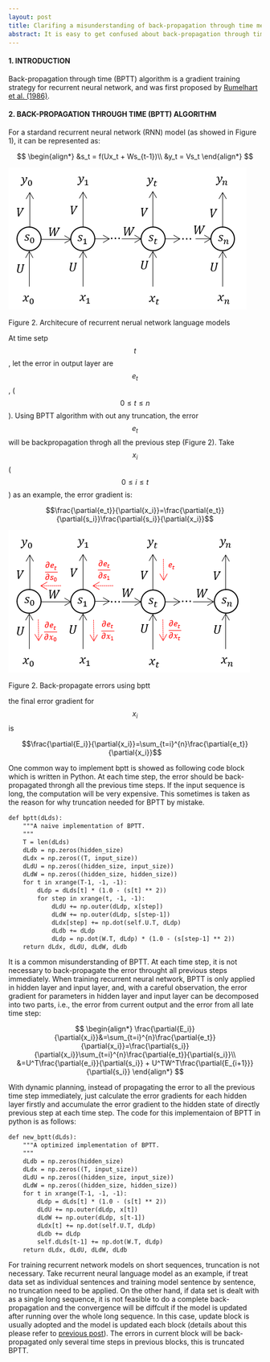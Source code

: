 ```yaml
---
layout: post
title: Clarifing a misunderstanding of back-propagation through time method
abstract: It is easy to get confused about back-propagation through time (BPTT) algorithm when starting to implement it in some applications, at least I did. In this post, if BPTT should always be implemented with truncation will be discussed, and a common misunderstanding of BPTT will be explained.
---
```


#### 1. INTRODUCTION
Back-propagation through time (BPTT) algorithm is a gradient training strategy for recurrent neural network, and was first proposed by [Rumelhart et al. (1986)](http://patentimages.storage.googleapis.com/pdfs/US5067164.pdf).

#### 2. BACK-PROPAGATION THROUGH TIME (BPTT) ALGORITHM
For a stardand recurrent neural network (RNN) model (as showed in Figure 1), it can be represented as:

$$
\begin{align*}
&s_t = f(Ux_t + Ws_{t-1})\\
&y_t = Vs_t
\end{align*}
$$


<div class="thumbnail">
    <img src="/images/bptt/rnn.png">
    <div class="caption">
        <p class="text-center">Figure 2. Architecure of recurrent nerual network language models</p>
    </div>
</div>

At time setp $$t$$, let the error in output layer are $$e_t$$, ($$0\leq{t}\leq{n}$$). Using BPTT algorithm with out any truncation, the error $$e_t$$ will be backpropagation throgh all the previous step (Figure 2). Take $$x_i$$ ($$0\leq{i}\leq{t}$$) as an example, the error gradient is:

$$\frac{\partial{e_t}}{\partial{x_i}}=\frac{\partial{e_t}}{\partial{s_i}}\frac{\partial{s_i}}{\partial{x_i}}$$

<div class="thumbnail">
    <img src="/images/bptt/error.png">
    <div class="caption">
        <p class="text-center">Figure 2. Back-propagate errors using bptt</p>
    </div>
</div>

the final error gradient for $$x_i$$ is 

$$\frac{\partial{E_i}}{\partial{x_i}}=\sum_{t=i}^{n}\frac{\partial{e_t}}{\partial{x_i}}$$

One common way to implement bptt is showed as following code block which is written in Python. At each time step, the error should be back-propagated throngh all the previous time steps. If the input sequence is long, the computation will be very expensive. This sometimes is taken as the reason for why truncation needed for BPTT by mistake.

```
def bptt(dLds):
    """A naive implementation of BPTT.
    """
    T = len(dLds)
    dLdb = np.zeros(hidden_size)
    dLdx = np.zeros((T, input_size))
    dLdU = np.zeros((hidden_size, input_size))
    dLdW = np.zeros((hidden_size, hidden_size))
    for t in xrange(T-1, -1, -1):
        dLdp = dLds[t] * (1.0 - (s[t] ** 2))
        for step in xrange(t, -1, -1):
            dLdU += np.outer(dLdp, x[step])
            dLdW += np.outer(dLdp, s[step-1])
            dLdx[step] += np.dot(self.U.T, dLdp)
            dLdb += dLdp
            dLdp = np.dot(W.T, dLdp) * (1.0 - (s[step-1] ** 2))
    return dLdx, dLdU, dLdW, dLdb
```

It is a common misunderstanding of BPTT. At each time step, it is not necessary to back-propagate the error throught all previous steps immediately. When training recurrent neural network, BPTT is only applied in hidden layer and input layer, and, with a careful observation, the error gradient for parameters in hidden layer and input layer can be decomposed into two parts, i.e., the error from current output and the error from all late time step:

$$
\begin{align*}
\frac{\partial{E_i}}{\partial{x_i}}&=\sum_{t=i}^{n}\frac{\partial{e_t}}{\partial{x_i}}=\frac{\partial{s_i}}{\partial{x_i}}\sum_{t=i}^{n}\frac{\partial{e_t}}{\partial{s_i}}\\
&=U^T\frac{\partial{e_i}}{\partial{s_i}} + U^TW^T\frac{\partial{E_{i+1}}}{\partial{s_i}}
\end{align*}
$$

With dynamic planning, instead of propagating the error to all the previous time step immediately, just calculate the error gradients for each hidden layer firstly and accumulate the error gradient to the hidden state of directly previous step at each time step. The code for this implementaion of BPTT in python is as follows:

```
def new_bptt(dLds):
    """A optimized implementation of BPTT.
    """
    dLdb = np.zeros(hidden_size)
    dLdx = np.zeros((T, input_size))
    dLdU = np.zeros((hidden_size, input_size))
    dLdW = np.zeros((hidden_size, hidden_size))
    for t in xrange(T-1, -1, -1):
        dLdp = dLds[t] * (1.0 - (s[t] ** 2))
        dLdU += np.outer(dLdp, x[t])
        dLdW += np.outer(dLdp, s[t-1])
        dLdx[t] += np.dot(self.U.T, dLdp)
        dLdb += dLdp
        self.dLds[t-1] += np.dot(W.T, dLdp)
    return dLdx, dLdU, dLdW, dLdb
```

For training recurrent network models on short sequences, truncation is not necessary. Take recurrent neural language model as an example, if treat data set as individual sentences and training model sentence by sentence, no truncation need to be applied. On the other hand, if data set is dealt with as a single long sequence, it is not feasible to do a complete back-propagation and the convergence will be diffcult if the model is updated after running over the whole long sequence. In this case, update block is usually adopted and the model is updated each block (details about this please refer to [previous post](https://dengliangshi.github.io/2017/03/16/some-tips-for-building-neural-network-language-models.html)). The errors in current block will be back-propagated only several time steps in previous blocks, this is truncated BPTT.
